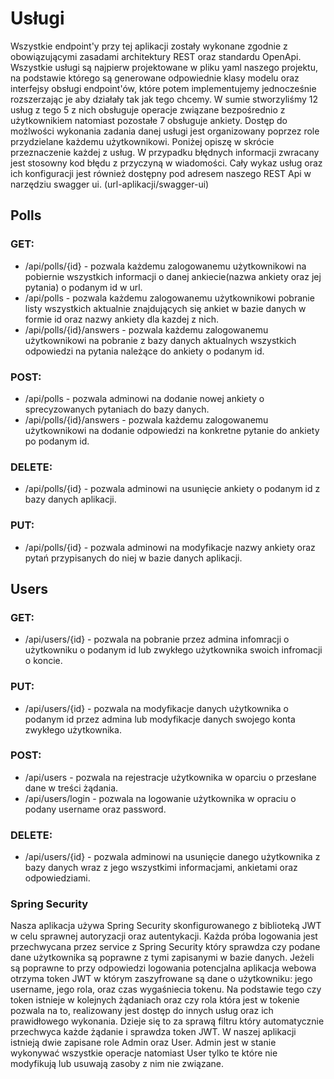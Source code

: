 # Usługi
Wszystkie endpoint'y przy tej aplikacji zostały wykonane zgodnie z obowiązującymi zasadami architektury REST oraz standardu OpenApi. Wszystkie usługi są najpierw projektowane w pliku yaml naszego projektu, na podstawie którego są generowane odpowiednie klasy modelu oraz interfejsy obsługi endpoint'ów, które potem implementujemy jednocześnie rozszerzając je aby działały tak jak tego chcemy. W sumie stworzyliśmy 12 usług z tego 5 z nich obsługuje operacje związane bezpośrednio z użytkownikiem natomiast pozostałe 7 obsługuje ankiety. Dostęp do możlwości wykonania zadania danej usługi jest organizowany poprzez role przydzielane każdemu użytkownikowi. Poniżej opiszę w skrócie przeznaczenie każdej z usług. W przypadku błędnych informacji zwracany jest stosowny kod błędu z przyczyną w wiadomości. Cały wykaz usług oraz ich konfiguracji jest również dostępny pod adresem naszego REST Api w narzędziu swagger ui. (url-aplikacji/swagger-ui)
## Polls
### GET:
- /api/polls/{id} - pozwala każdemu zalogowanemu użytkownikowi na pobiernie wszystkich informacji o danej ankiecie(nazwa ankiety oraz jej pytania) o podanym id w url.
- /api/polls - pozwala każdemu zalogowanemu użytkownikowi pobranie listy wszystkich aktualnie znajdujących się ankiet w bazie danych w formie id oraz nazwy ankiety dla kazdej z nich.
- /api/polls/{id}/answers - pozwala każdemu zalogowanemu użytkownikowi na pobranie z bazy danych aktualnych wszystkich odpowiedzi na pytania należące do ankiety o podanym id.
### POST:
- /api/polls - pozwala adminowi na dodanie nowej ankiety o sprecyzowanych pytaniach do bazy danych.
- /api/polls/{id}/answers - pozwala każdemu zalogowanemu użytkownikowi na dodanie odpowiedzi na konkretne pytanie do ankiety po podanym id.
### DELETE:
- /api/polls/{id} - pozwala adminowi na usunięcie ankiety o podanym id z bazy danych aplikacji.
### PUT:
- /api/polls/{id} - pozwala adminowi na modyfikacje nazwy ankiety oraz pytań przypisanych do niej w bazie danych aplikacji.
## Users
### GET:
- /api/users/{id} - pozwala na pobranie przez admina infomracji o użytkowniku o podanym id lub zwykłego użytkownika swoich infromacji o koncie.
### PUT:
- /api/users/{id} - pozwala na modyfikacje danych użytkownika o podanym id przez admina lub modyfikacje danych swojego konta zwykłego użytkownika.
### POST:
- /api/users - pozwala na rejestracje użytkownika w oparciu o przesłane dane w treści żądania.
- /api/users/login - pozwala na logowanie użytkownika w opraciu o podany username oraz password.
### DELETE:
- /api/users/{id} - pozwala adminowi na usunięcie danego użytkownika z bazy danych wraz z jego wszystkimi informacjami, ankietami oraz odpowiedziami.
### Spring Security
Nasza aplikacja używa Spring Security skonfigurowanego z biblioteką JWT w celu sprawnej autoryzacji oraz autentykacji. Każda próba logowania jest przechwycana przez service z Spring Security który sprawdza czy podane dane użytkownika są poprawne z tymi zapisanymi w bazie danych. Jeżeli są poprawne to przy odpowiedzi logowania potencjalna aplikacja webowa otrzyma token JWT w którym zaszyfrowane są dane o użytkowniku: jego username, jego rola, oraz czas wygaśniecia tokenu. Na podstawie tego czy token istnieje w kolejnych żądaniach oraz czy rola która jest w tokenie pozwala na to, realizowany jest dostęp do innych usług oraz ich prawidłowego wykonania. Dzieje się to za sprawą filtru który automatycznie przechwyca każde żądanie i sprawdza token JWT. W naszej aplikacji istnieją dwie zapisane role Admin oraz User. Admin jest w stanie wykonywać wszystkie operacje natomiast User tylko te które nie modyfikują lub usuwają zasoby z nim nie związane.
